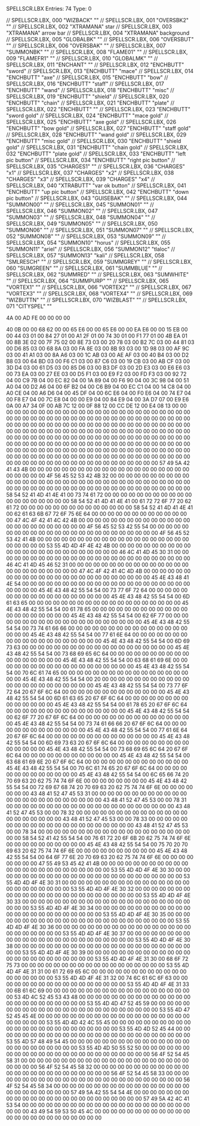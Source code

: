 
SPELLSCR.LBX
Entries:     74
Type:         0



// SPELLSCR.LBX, 000  "WIZBACK"     ""
// SPELLSCR.LBX, 001  "OVERSBK2"    ""
// SPELLSCR.LBX, 002  "XTRAMANA"    star
// SPELLSCR.LBX, 003  "XTRAMANA"    arrow bar
// SPELLSCR.LBX, 004  "XTRAMANA"    background
// SPELLSCR.LBX, 005  "GLOBALBK"    ""
// SPELLSCR.LBX, 006  "OVERSBUT"    ""
// SPELLSCR.LBX, 006  "OVERSBAK"    ""
// SPELLSCR.LBX, 007  "SUMMONBK"    ""
// SPELLSCR.LBX, 008  "FLAME01"     ""
// SPELLSCR.LBX, 009  "FLAMEFR1"    ""
// SPELLSCR.LBX, 010  "GLOBALMK"    ""
// SPELLSCR.LBX, 011  "ENCHANT"     ""
// SPELLSCR.LBX, 012  "ENCHBUTT"    "sword"
// SPELLSCR.LBX, 013  "ENCHBUTT"    "mace"
// SPELLSCR.LBX, 014  "ENCHBUTT"    "axe"
// SPELLSCR.LBX, 015  "ENCHBUTT"    "bow"
// SPELLSCR.LBX, 016  "ENCHBUTT"    "staff"
// SPELLSCR.LBX, 017  "ENCHBUTT"    "wand"
// SPELLSCR.LBX, 018  "ENCHBUTT"    "misc"
// SPELLSCR.LBX, 019  "ENCHBUTT"    "shield"
// SPELLSCR.LBX, 020  "ENCHBUTT"    "chain"
// SPELLSCR.LBX, 021  "ENCHBUTT"    "plate"
// SPELLSCR.LBX, 022  "ENCHBUTT"    ""
// SPELLSCR.LBX, 023  "ENCHBUTT"    "sword gold"
// SPELLSCR.LBX, 024  "ENCHBUTT"    "mace gold"
// SPELLSCR.LBX, 025  "ENCHBUTT"    "axe gold"
// SPELLSCR.LBX, 026  "ENCHBUTT"    "bow gold"
// SPELLSCR.LBX, 027  "ENCHBUTT"    "staff gold"
// SPELLSCR.LBX, 028  "ENCHBUTT"    "wand gold"
// SPELLSCR.LBX, 029  "ENCHBUTT"    "misc gold"
// SPELLSCR.LBX, 030  "ENCHBUTT"    "shield gold"
// SPELLSCR.LBX, 031  "ENCHBUTT"    "chain gold"
// SPELLSCR.LBX, 032  "ENCHBUTT"    "plate gold"
// SPELLSCR.LBX, 033  "ENCHBUTT"    "left pic button"
// SPELLSCR.LBX, 034  "ENCHBUTT"    "right pic button"
// SPELLSCR.LBX, 035  "CHARGES1"    ""
// SPELLSCR.LBX, 036  "CHARGES"     "x1"
// SPELLSCR.LBX, 037  "CHARGES"     "x2"
// SPELLSCR.LBX, 038  "CHARGES"     "x3"
// SPELLSCR.LBX, 039  "CHARGES"     "x4"
// SPELLSCR.LBX, 040  "XTRABUTT"    "var ok button"
// SPELLSCR.LBX, 041  "ENCHBUTT"    "up pic button"
// SPELLSCR.LBX, 042  "ENCHBUTT"    "down pic button"
// SPELLSCR.LBX, 043  "GUISEBAK"    ""
// SPELLSCR.LBX, 044  "SUMMON00"    ""
// SPELLSCR.LBX, 045  "SUMMON01"    ""
// SPELLSCR.LBX, 046  "SUMMON02"    ""
// SPELLSCR.LBX, 047  "SUMMON03"    ""
// SPELLSCR.LBX, 048  "SUMMON04"    ""
// SPELLSCR.LBX, 049  "SUMMON05"    ""
// SPELLSCR.LBX, 050  "SUMMON06"    ""
// SPELLSCR.LBX, 051  "SUMMON07"    ""
// SPELLSCR.LBX, 052  "SUMMON08"    ""
// SPELLSCR.LBX, 053  "SUMMON09"    ""
// SPELLSCR.LBX, 054  "SUMMON10"    "horus"
// SPELLSCR.LBX, 055  "SUMMON11"    "ariel"
// SPELLSCR.LBX, 056  "SUMMON12"    "tlaloc"
// SPELLSCR.LBX, 057  "SUMMON13"    "kali"
// SPELLSCR.LBX, 058  "SMLRESCH"    ""
// SPELLSCR.LBX, 059  "SUMMGREY"    ""
// SPELLSCR.LBX, 060  "SUMGREEN"    ""
// SPELLSCR.LBX, 061  "SUMMBLUE"    ""
// SPELLSCR.LBX, 062  "SUMMRED"     ""
// SPELLSCR.LBX, 063  "SUMWHITE"    ""
// SPELLSCR.LBX, 064  "SUMMPURP"    ""
// SPELLSCR.LBX, 065  "VORTEX1"     ""
// SPELLSCR.LBX, 066  "VORTEX2"     ""
// SPELLSCR.LBX, 067  "VORTEX3"     ""
// SPELLSCR.LBX, 068  "VORTEX4"     ""
// SPELLSCR.LBX, 069  "WIZBUTTN"    ""
// SPELLSCR.LBX, 070  "WIZBLAST"    ""
// SPELLSCR.LBX, 071  "CITYSPEL"    ""



4A 00 
AD FE 
00 00 
00 00 

40 0B 00 00 
68 62 00 00 
65 E6 00 00 
65 E6 00 00 
EA E6 00 00 
15 EB 00 00 44 03 01 00 84 27 01 00 A1 2F 01 00 74 30 01 00 F1 77 01 00 4B EA 01 00 8B 3E 02 00 7F 75 02 00 8E 73 03 00 20 78 03 00 B2 7C 03 00 44 81 03 00 D6 85 03 00 68 8A 03 00 FA 8E 03 00 8B 93 03 00 1D 98 03 00 AF 9C 03 00 41 A1 03 00 8A A6 03 00 1C AB 03 00 AE AF 03 00 40 B4 03 00 D2 B8 03 00 64 BD 03 00 F6 C1 03 00 87 C6 03 00 19 CB 03 00 AB CF 03 00 3D D4 03 00 61 D5 03 00 85 D6 03 00 B3 DF 03 00 2D E3 03 00 E6 E6 03 00 73 EA 03 00 27 EE 03 00 D5 F1 03 00 E9 F2 03 00 FD F3 03 00 92 72 04 00 C9 7B 04 00 EC 82 04 00 1A 89 04 00 F6 90 04 00 3C 98 04 00 51 A0 04 00 D2 A6 04 00 6F B2 04 00 C6 B9 04 00 EC C1 04 00 14 C8 04 00 A0 CE 04 00 A6 D6 04 00 45 DF 04 00 6C E6 04 00 F0 E6 04 00 74 E7 04 00 F8 E7 04 00 7C E8 04 00 00 E9 04 00 84 E9 04 00 3A D7 07 00 E9 E6 0A 00 A7 34 0F 00 AB 7C 12 00 0F 88 12 00 CC DE 12 00 E4 08 13 00 00 00 00 00 00 00 00 00 00 00 00 00 00 00 00 00 00 00 00 00 00 00 00 00 00 00 00 00 00 00 00 00 00 00 00 00 00 00 00 00 00 00 00 00 00 00 00 00 00 00 00 00 00 00 00 00 00 00 00 00 00 00 00 00 00 00 00 00 00 00 00 00 00 00 00 00 00 00 00 00 00 00 00 00 00 00 00 00 00 00 00 00 00 00 00 00 00 00 00 00 00 00 00 00 00 00 00 00 00 00 00 00 00 00 00 00 00 00 00 00 00 00 00 00 00 00 00 00 00 00 00 00 00 00 00 00 00 00 00 00 00 00 00 00 00 00 00 00 00 00 00 00 00 00 00 00 00 00 00 00 00 00 00 00 00 00 00 00 00 00 00 00 00 00 00 00 00 00 00 00 00 00 00 00 00 00 00 00 00 00 00 00 00 00 00 00 00 00 00 00 00 00 00 00 57 49 5A 42 41 43 4B 00 00 00 00 00 00 00 00 00 00 00 00 00 00 00 00 00 00 00 00 00 00 00 00 00 4F 56 45 52 53 42 4B 32 00 00 00 00 00 00 00 00 00 00 00 00 00 00 00 00 00 00 00 00 00 00 00 00 00 00 00 00 00 00 00 00 00 00 00 00 00 00 00 00 00 00 00 00 00 00 00 00 00 00 00 00 00 00 00 00 58 54 52 41 4D 41 4E 41 00 73 74 61 72 00 00 00 00 00 00 00 00 00 00 00 00 00 00 00 00 00 00 00 58 54 52 41 4D 41 4E 41 00 61 72 72 6F 77 20 62 61 72 00 00 00 00 00 00 00 00 00 00 00 00 00 00 58 54 52 41 4D 41 4E 41 00 62 61 63 6B 67 72 6F 75 6E 64 00 00 00 00 00 00 00 00 00 00 00 00 00 47 4C 4F 42 41 4C 42 4B 00 00 00 00 00 00 00 00 00 00 00 00 00 00 00 00 00 00 00 00 00 00 00 00 4F 56 45 52 53 42 55 54 00 00 00 00 00 00 00 00 00 00 00 00 00 00 00 00 00 00 00 00 00 00 00 00 4F 56 45 52 53 42 41 4B 00 00 00 00 00 00 00 00 00 00 00 00 00 00 00 00 00 00 00 00 00 00 00 00 53 55 4D 4D 4F 4E 42 4B 00 00 00 00 00 00 00 00 00 00 00 00 00 00 00 00 00 00 00 00 00 00 00 00 46 4C 41 4D 45 30 31 00 00 00 00 00 00 00 00 00 00 00 00 00 00 00 00 00 00 00 00 00 00 00 00 00 46 4C 41 4D 45 46 52 31 00 00 00 00 00 00 00 00 00 00 00 00 00 00 00 00 00 00 00 00 00 00 00 00 47 4C 4F 42 41 4C 4D 4B 00 00 00 00 00 00 00 00 00 00 00 00 00 00 00 00 00 00 00 00 00 00 00 00 45 4E 43 48 41 4E 54 00 00 00 00 00 00 00 00 00 00 00 00 00 00 00 00 00 00 00 00 00 00 00 00 00 45 4E 43 48 42 55 54 54 00 73 77 6F 72 64 00 00 00 00 00 00 00 00 00 00 00 00 00 00 00 00 00 00 45 4E 43 48 42 55 54 54 00 6D 61 63 65 00 00 00 00 00 00 00 00 00 00 00 00 00 00 00 00 00 00 00 45 4E 43 48 42 55 54 54 00 61 78 65 00 00 00 00 00 00 00 00 00 00 00 00 00 00 00 00 00 00 00 00 45 4E 43 48 42 55 54 54 00 62 6F 77 00 00 00 00 00 00 00 00 00 00 00 00 00 00 00 00 00 00 00 00 45 4E 43 48 42 55 54 54 00 73 74 61 66 66 00 00 00 00 00 00 00 00 00 00 00 00 00 00 00 00 00 00 45 4E 43 48 42 55 54 54 00 77 61 6E 64 00 00 00 00 00 00 00 00 00 00 00 00 00 00 00 00 00 00 00 45 4E 43 48 42 55 54 54 00 6D 69 73 63 00 00 00 00 00 00 00 00 00 00 00 00 00 00 00 00 00 00 00 45 4E 43 48 42 55 54 54 00 73 68 69 65 6C 64 00 00 00 00 00 00 00 00 00 00 00 00 00 00 00 00 00 45 4E 43 48 42 55 54 54 00 63 68 61 69 6E 00 00 00 00 00 00 00 00 00 00 00 00 00 00 00 00 00 00 45 4E 43 48 42 55 54 54 00 70 6C 61 74 65 00 00 00 00 00 00 00 00 00 00 00 00 00 00 00 00 00 00 45 4E 43 48 42 55 54 54 00 20 00 00 00 00 00 00 00 00 00 00 00 00 00 00 00 00 00 00 00 00 00 00 45 4E 43 48 42 55 54 54 00 73 77 6F 72 64 20 67 6F 6C 64 00 00 00 00 00 00 00 00 00 00 00 00 00 45 4E 43 48 42 55 54 54 00 6D 61 63 65 20 67 6F 6C 64 00 00 00 00 00 00 00 00 00 00 00 00 00 00 45 4E 43 48 42 55 54 54 00 61 78 65 20 67 6F 6C 64 00 00 00 00 00 00 00 00 00 00 00 00 00 00 00 45 4E 43 48 42 55 54 54 00 62 6F 77 20 67 6F 6C 64 00 00 00 00 00 00 00 00 00 00 00 00 00 00 00 45 4E 43 48 42 55 54 54 00 73 74 61 66 66 20 67 6F 6C 64 00 00 00 00 00 00 00 00 00 00 00 00 00 45 4E 43 48 42 55 54 54 00 77 61 6E 64 20 67 6F 6C 64 00 00 00 00 00 00 00 00 00 00 00 00 00 00 45 4E 43 48 42 55 54 54 00 6D 69 73 63 20 67 6F 6C 64 00 00 00 00 00 00 00 00 00 00 00 00 00 00 45 4E 43 48 42 55 54 54 00 73 68 69 65 6C 64 20 67 6F 6C 64 00 00 00 00 00 00 00 00 00 00 00 00 45 4E 43 48 42 55 54 54 00 63 68 61 69 6E 20 67 6F 6C 64 00 00 00 00 00 00 00 00 00 00 00 00 00 45 4E 43 48 42 55 54 54 00 70 6C 61 74 65 20 67 6F 6C 64 00 00 00 00 00 00 00 00 00 00 00 00 00 45 4E 43 48 42 55 54 54 00 6C 65 66 74 20 70 69 63 20 62 75 74 74 6F 6E 00 00 00 00 00 00 00 00 45 4E 43 48 42 55 54 54 00 72 69 67 68 74 20 70 69 63 20 62 75 74 74 6F 6E 00 00 00 00 00 00 00 43 48 41 52 47 45 53 31 00 00 00 00 00 00 00 00 00 00 00 00 00 00 00 00 00 00 00 00 00 00 00 00 43 48 41 52 47 45 53 00 00 78 31 00 00 00 00 00 00 00 00 00 00 00 00 00 00 00 00 00 00 00 00 00 43 48 41 52 47 45 53 00 00 78 32 00 00 00 00 00 00 00 00 00 00 00 00 00 00 00 00 00 00 00 00 00 43 48 41 52 47 45 53 00 00 78 33 00 00 00 00 00 00 00 00 00 00 00 00 00 00 00 00 00 00 00 00 00 43 48 41 52 47 45 53 00 00 78 34 00 00 00 00 00 00 00 00 00 00 00 00 00 00 00 00 00 00 00 00 00 58 54 52 41 42 55 54 54 00 76 61 72 20 6F 6B 20 62 75 74 74 6F 6E 00 00 00 00 00 00 00 00 00 00 45 4E 43 48 42 55 54 54 00 75 70 20 70 69 63 20 62 75 74 74 6F 6E 00 00 00 00 00 00 00 00 00 00 45 4E 43 48 42 55 54 54 00 64 6F 77 6E 20 70 69 63 20 62 75 74 74 6F 6E 00 00 00 00 00 00 00 00 47 55 49 53 45 42 41 4B 00 00 00 00 00 00 00 00 00 00 00 00 00 00 00 00 00 00 00 00 00 00 00 00 53 55 4D 4D 4F 4E 30 30 00 00 00 00 00 00 00 00 00 00 00 00 00 00 00 00 00 00 00 00 00 00 00 00 53 55 4D 4D 4F 4E 30 31 00 00 00 00 00 00 00 00 00 00 00 00 00 00 00 00 00 00 00 00 00 00 00 00 53 55 4D 4D 4F 4E 30 32 00 00 00 00 00 00 00 00 00 00 00 00 00 00 00 00 00 00 00 00 00 00 00 00 53 55 4D 4D 4F 4E 30 33 00 00 00 00 00 00 00 00 00 00 00 00 00 00 00 00 00 00 00 00 00 00 00 00 53 55 4D 4D 4F 4E 30 34 00 00 00 00 00 00 00 00 00 00 00 00 00 00 00 00 00 00 00 00 00 00 00 00 53 55 4D 4D 4F 4E 30 35 00 00 00 00 00 00 00 00 00 00 00 00 00 00 00 00 00 00 00 00 00 00 00 00 53 55 4D 4D 4F 4E 30 36 00 00 00 00 00 00 00 00 00 00 00 00 00 00 00 00 00 00 00 00 00 00 00 00 53 55 4D 4D 4F 4E 30 37 00 00 00 00 00 00 00 00 00 00 00 00 00 00 00 00 00 00 00 00 00 00 00 00 53 55 4D 4D 4F 4E 30 38 00 00 00 00 00 00 00 00 00 00 00 00 00 00 00 00 00 00 00 00 00 00 00 00 53 55 4D 4D 4F 4E 30 39 00 00 00 00 00 00 00 00 00 00 00 00 00 00 00 00 00 00 00 00 00 00 00 00 53 55 4D 4D 4F 4E 31 30 00 68 6F 72 75 73 00 00 00 00 00 00 00 00 00 00 00 00 00 00 00 00 00 00 53 55 4D 4D 4F 4E 31 31 00 61 72 69 65 6C 00 00 00 00 00 00 00 00 00 00 00 00 00 00 00 00 00 00 53 55 4D 4D 4F 4E 31 32 00 74 6C 61 6C 6F 63 00 00 00 00 00 00 00 00 00 00 00 00 00 00 00 00 00 53 55 4D 4D 4F 4E 31 33 00 6B 61 6C 69 00 00 00 00 00 00 00 00 00 00 00 00 00 00 00 00 00 00 00 53 4D 4C 52 45 53 43 48 00 00 00 00 00 00 00 00 00 00 00 00 00 00 00 00 00 00 00 00 00 00 00 00 53 55 4D 4D 47 52 45 59 00 00 00 00 00 00 00 00 00 00 00 00 00 00 00 00 00 00 00 00 00 00 00 00 53 55 4D 47 52 45 45 4E 00 00 00 00 00 00 00 00 00 00 00 00 00 00 00 00 00 00 00 00 00 00 00 00 53 55 4D 4D 42 4C 55 45 00 00 00 00 00 00 00 00 00 00 00 00 00 00 00 00 00 00 00 00 00 00 00 00 53 55 4D 4D 52 45 44 00 00 00 00 00 00 00 00 00 00 00 00 00 00 00 00 00 00 00 00 00 00 00 00 00 53 55 4D 57 48 49 54 45 00 00 00 00 00 00 00 00 00 00 00 00 00 00 00 00 00 00 00 00 00 00 00 00 53 55 4D 4D 50 55 52 50 00 00 00 00 00 00 00 00 00 00 00 00 00 00 00 00 00 00 00 00 00 00 00 00 56 4F 52 54 45 58 31 00 00 00 00 00 00 00 00 00 00 00 00 00 00 00 00 00 00 00 00 00 00 00 00 00 56 4F 52 54 45 58 32 00 00 00 00 00 00 00 00 00 00 00 00 00 00 00 00 00 00 00 00 00 00 00 00 00 56 4F 52 54 45 58 33 00 00 00 00 00 00 00 00 00 00 00 00 00 00 00 00 00 00 00 00 00 00 00 00 00 56 4F 52 54 45 58 34 00 00 00 00 00 00 00 00 00 00 00 00 00 00 00 00 00 00 00 00 00 00 00 00 00 57 49 5A 42 55 54 54 4E 00 00 00 00 00 00 00 00 00 00 00 00 00 00 00 00 00 00 00 00 00 00 00 00 57 49 5A 42 4C 41 53 54 00 00 00 00 00 00 00 00 00 00 00 00 00 00 00 00 00 00 00 00 00 00 00 00 43 49 54 59 53 50 45 4C 00 00 00 00 00 00 00 00 00 00 00 00 00 00 00 00 00 00 00 00 00 00 00 00
